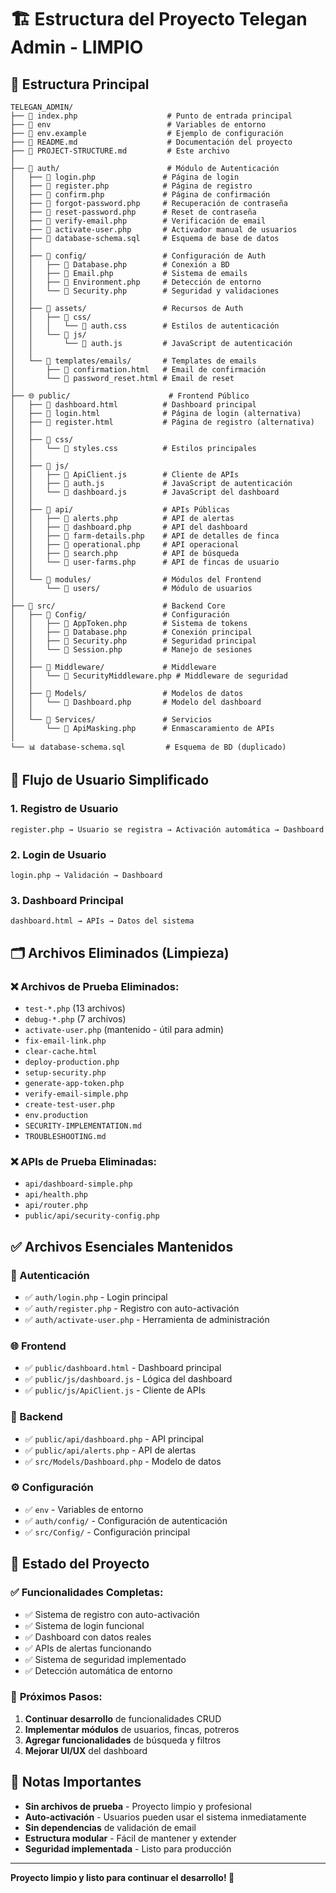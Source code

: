 # 🏗️ Estructura del Proyecto Telegan Admin - LIMPIO

## 📁 Estructura Principal

```
TELEGAN_ADMIN/
├── 📄 index.php                    # Punto de entrada principal
├── 📄 env                          # Variables de entorno
├── 📄 env.example                  # Ejemplo de configuración
├── 📄 README.md                    # Documentación del proyecto
├── 📄 PROJECT-STRUCTURE.md         # Este archivo
│
├── 🔐 auth/                        # Módulo de Autenticación
│   ├── 📄 login.php               # Página de login
│   ├── 📄 register.php            # Página de registro
│   ├── 📄 confirm.php             # Página de confirmación
│   ├── 📄 forgot-password.php     # Recuperación de contraseña
│   ├── 📄 reset-password.php      # Reset de contraseña
│   ├── 📄 verify-email.php        # Verificación de email
│   ├── 📄 activate-user.php       # Activador manual de usuarios
│   ├── 📄 database-schema.sql     # Esquema de base de datos
│   │
│   ├── 📁 config/                 # Configuración de Auth
│   │   ├── 📄 Database.php        # Conexión a BD
│   │   ├── 📄 Email.php           # Sistema de emails
│   │   ├── 📄 Environment.php     # Detección de entorno
│   │   └── 📄 Security.php        # Seguridad y validaciones
│   │
│   ├── 📁 assets/                 # Recursos de Auth
│   │   ├── 📁 css/
│   │   │   └── 📄 auth.css        # Estilos de autenticación
│   │   └── 📁 js/
│   │       └── 📄 auth.js         # JavaScript de autenticación
│   │
│   └── 📁 templates/emails/       # Templates de emails
│       ├── 📄 confirmation.html   # Email de confirmación
│       └── 📄 password_reset.html # Email de reset
│
├── 🌐 public/                      # Frontend Público
│   ├── 📄 dashboard.html          # Dashboard principal
│   ├── 📄 login.html              # Página de login (alternativa)
│   ├── 📄 register.html           # Página de registro (alternativa)
│   │
│   ├── 📁 css/
│   │   └── 📄 styles.css          # Estilos principales
│   │
│   ├── 📁 js/
│   │   ├── 📄 ApiClient.js        # Cliente de APIs
│   │   ├── 📄 auth.js             # JavaScript de autenticación
│   │   └── 📄 dashboard.js        # JavaScript del dashboard
│   │
│   ├── 📁 api/                    # APIs Públicas
│   │   ├── 📄 alerts.php          # API de alertas
│   │   ├── 📄 dashboard.php       # API del dashboard
│   │   ├── 📄 farm-details.php    # API de detalles de finca
│   │   ├── 📄 operational.php     # API operacional
│   │   ├── 📄 search.php          # API de búsqueda
│   │   └── 📄 user-farms.php      # API de fincas de usuario
│   │
│   └── 📁 modules/                # Módulos del Frontend
│       └── 📁 users/              # Módulo de usuarios
│
├── 🔧 src/                        # Backend Core
│   ├── 📁 Config/                 # Configuración
│   │   ├── 📄 AppToken.php        # Sistema de tokens
│   │   ├── 📄 Database.php        # Conexión principal
│   │   ├── 📄 Security.php        # Seguridad principal
│   │   └── 📄 Session.php         # Manejo de sesiones
│   │
│   ├── 📁 Middleware/             # Middleware
│   │   └── 📄 SecurityMiddleware.php # Middleware de seguridad
│   │
│   ├── 📁 Models/                 # Modelos de datos
│   │   └── 📄 Dashboard.php       # Modelo del dashboard
│   │
│   └── 📁 Services/               # Servicios
│       └── 📄 ApiMasking.php      # Enmascaramiento de APIs
│
└── 📊 database-schema.sql         # Esquema de BD (duplicado)
```

## 🎯 Flujo de Usuario Simplificado

### 1. **Registro de Usuario**
```
register.php → Usuario se registra → Activación automática → Dashboard
```

### 2. **Login de Usuario**
```
login.php → Validación → Dashboard
```

### 3. **Dashboard Principal**
```
dashboard.html → APIs → Datos del sistema
```

## 🗂️ Archivos Eliminados (Limpieza)

### ❌ Archivos de Prueba Eliminados:
- `test-*.php` (13 archivos)
- `debug-*.php` (7 archivos)
- `activate-user.php` (mantenido - útil para admin)
- `fix-email-link.php`
- `clear-cache.html`
- `deploy-production.php`
- `setup-security.php`
- `generate-app-token.php`
- `verify-email-simple.php`
- `create-test-user.php`
- `env.production`
- `SECURITY-IMPLEMENTATION.md`
- `TROUBLESHOOTING.md`

### ❌ APIs de Prueba Eliminadas:
- `api/dashboard-simple.php`
- `api/health.php`
- `api/router.php`
- `public/api/security-config.php`

## ✅ Archivos Esenciales Mantenidos

### 🔐 Autenticación
- ✅ `auth/login.php` - Login principal
- ✅ `auth/register.php` - Registro con auto-activación
- ✅ `auth/activate-user.php` - Herramienta de administración

### 🌐 Frontend
- ✅ `public/dashboard.html` - Dashboard principal
- ✅ `public/js/dashboard.js` - Lógica del dashboard
- ✅ `public/js/ApiClient.js` - Cliente de APIs

### 🔧 Backend
- ✅ `public/api/dashboard.php` - API principal
- ✅ `public/api/alerts.php` - API de alertas
- ✅ `src/Models/Dashboard.php` - Modelo de datos

### ⚙️ Configuración
- ✅ `env` - Variables de entorno
- ✅ `auth/config/` - Configuración de autenticación
- ✅ `src/Config/` - Configuración principal

## 🚀 Estado del Proyecto

### ✅ **Funcionalidades Completas:**
- ✅ Sistema de registro con auto-activación
- ✅ Sistema de login funcional
- ✅ Dashboard con datos reales
- ✅ APIs de alertas funcionando
- ✅ Sistema de seguridad implementado
- ✅ Detección automática de entorno

### 🎯 **Próximos Pasos:**
1. **Continuar desarrollo** de funcionalidades CRUD
2. **Implementar módulos** de usuarios, fincas, potreros
3. **Agregar funcionalidades** de búsqueda y filtros
4. **Mejorar UI/UX** del dashboard

## 📝 Notas Importantes

- **Sin archivos de prueba** - Proyecto limpio y profesional
- **Auto-activación** - Usuarios pueden usar el sistema inmediatamente
- **Sin dependencias** de validación de email
- **Estructura modular** - Fácil de mantener y extender
- **Seguridad implementada** - Listo para producción

---

**Proyecto limpio y listo para continuar el desarrollo! 🎉**











